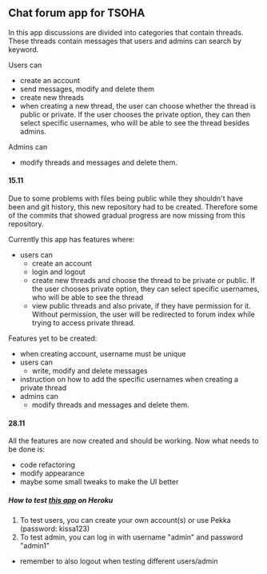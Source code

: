 
## Chat forum app for TSOHA

In this app discussions are divided into categories that contain threads. These threads contain messages that users and admins can search by keyword.  

Users can 
-  create an account
-  send messages, modify and delete them
-  create new threads
  - when creating a new thread, the user can choose whether the thread is public or private. If the user chooses the private option, they can then select specific usernames, who will be able to see the thread besides admins. 

Admins can 
- modify threads and messages and delete them.


#### 15.11 
Due to some problems with files being public while they shouldn't have been and git history, this new repository had to be created. Therefore some of the commits that showed gradual progress are now missing from this repository.

Currently this app has features where:
- users can
  - create an account
  - login and logout
  - create new threads and choose the thread to be private or public. If the user chooses private option, they can select specific usernames, who will be able to see the thread
  - view public threads and also private, if they have permission for it. Without permission, the user will be redirected to forum index while trying to access private thread.
  
Features yet to be created:
- when creating account, username must be unique
- users can 
  - write, modify and delete messages
- instruction on how to add the specific usernames when creating a private thread
- admins can 
  - modify threads and messages and delete them.
  
  
#### 28.11 
All the features are now created and should be working. Now what needs to be done is:
- code refactoring
- modify appearance
- maybe some small tweaks to make the UI better
  
##### How to test [this app](https://tshoha-chatforumapp.herokuapp.com) on Heroku  
1. To test users, you can create your own account(s) or use Pekka (password: kissa123)
2. To test admin, you can log in with username "admin" and password "admin1"
- remember to also logout when testing different users/admin





